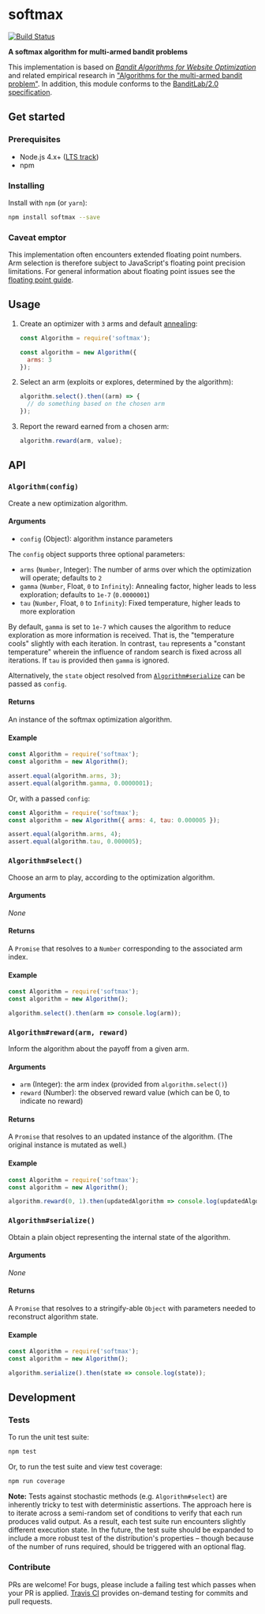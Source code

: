 softmax
=======

[![Build Status](https://travis-ci.org/kurttheviking/softmax-js.svg)](https://travis-ci.org/kurttheviking/softmax-js)

**A softmax algorithm for multi-armed bandit problems**

This implementation is based on [<em>Bandit Algorithms for Website Optimization</em>](http://shop.oreilly.com/product/0636920027393.do) and related empirical research in ["Algorithms for the multi-armed bandit problem"](http://www.cs.mcgill.ca/~vkules/bandits.pdf). In addition, this module conforms to the [BanditLab/2.0 specification](https://github.com/kurttheviking/banditlab-spec/releases).


## Get started

### Prerequisites

- Node.js 4.x+ ([LTS track](https://github.com/nodejs/LTS#lts-schedule1))
- npm

### Installing

Install with `npm` (or `yarn`):

```sh
npm install softmax --save
```

### Caveat emptor

This implementation often encounters extended floating point numbers. Arm selection is therefore subject to JavaScript's floating point precision limitations. For general information about floating point issues see the [floating point guide](http://floating-point-gui.de).


## Usage

1. Create an optimizer with `3` arms and default [annealing](https://en.wikipedia.org/wiki/Simulated_annealing):

    ```js
    const Algorithm = require('softmax');

    const algorithm = new Algorithm({
      arms: 3
    });
    ```

2. Select an arm (exploits or explores, determined by the algorithm):

    ```js
    algorithm.select().then((arm) => {
      // do something based on the chosen arm
    });
    ```

3. Report the reward earned from a chosen arm:

    ```js
    algorithm.reward(arm, value);
    ```


## API

### `Algorithm(config)`

Create a new optimization algorithm.

#### Arguments

- `config` (Object): algorithm instance parameters

The `config` object supports three optional parameters:

- `arms` (`Number`, Integer): The number of arms over which the optimization will operate; defaults to `2`
- `gamma` (`Number`, Float, `0` to `Infinity`): Annealing factor, higher leads to less exploration; defaults to `1e-7` (`0.0000001`)
- `tau` (`Number`, Float, `0` to `Infinity`): Fixed temperature, higher leads to more exploration

By default, `gamma` is set to `1e-7` which causes the algorithm to reduce exploration as more information is received. That is, the "temperature cools" slightly with each iteration. In contrast, `tau` represents a "constant temperature" wherein the influence of random search is fixed across all iterations. If `tau` is provided then `gamma` is ignored.

Alternatively, the `state` object resolved from [`Algorithm#serialize`](https://github.com/kurttheviking/softmax-js#algorithmserialize) can be passed as `config`.

#### Returns

An instance of the softmax optimization algorithm.

#### Example

```js
const Algorithm = require('softmax');
const algorithm = new Algorithm();

assert.equal(algorithm.arms, 3);
assert.equal(algorithm.gamma, 0.0000001);
```

Or, with a passed `config`:

```js
const Algorithm = require('softmax');
const algorithm = new Algorithm({ arms: 4, tau: 0.000005 });

assert.equal(algorithm.arms, 4);
assert.equal(algorithm.tau, 0.000005);
```

### `Algorithm#select()`

Choose an arm to play, according to the optimization algorithm.

#### Arguments

_None_

#### Returns

A `Promise` that resolves to a `Number` corresponding to the associated arm index.

#### Example

```js
const Algorithm = require('softmax');
const algorithm = new Algorithm();

algorithm.select().then(arm => console.log(arm));
```


### `Algorithm#reward(arm, reward)`

Inform the algorithm about the payoff from a given arm.

#### Arguments

- `arm` (Integer): the arm index (provided from `algorithm.select()`)
- `reward` (Number): the observed reward value (which can be 0, to indicate no reward)

#### Returns

A `Promise` that resolves to an updated instance of the algorithm. (The original instance is mutated as well.)

#### Example

```js
const Algorithm = require('softmax');
const algorithm = new Algorithm();

algorithm.reward(0, 1).then(updatedAlgorithm => console.log(updatedAlgorithm));
```

### `Algorithm#serialize()`

Obtain a plain object representing the internal state of the algorithm.

#### Arguments

_None_

#### Returns

A `Promise` that resolves to a stringify-able `Object` with parameters needed to reconstruct algorithm state.

#### Example

```js
const Algorithm = require('softmax');
const algorithm = new Algorithm();

algorithm.serialize().then(state => console.log(state));
```


## Development

### Tests

To run the unit test suite:

```sh
npm test
```

Or, to run the test suite and view test coverage:

```sh
npm run coverage
```

**Note:** Tests against stochastic methods (e.g. `Algorithm#select`) are inherently tricky to test with deterministic assertions. The approach here is to iterate across a semi-random set of conditions to verify that each run produces valid output. As a result, each test suite run encounters slightly different execution state. In the future, the test suite should be expanded to include a more robust test of the distribution's properties &ndash; though because of the number of runs required, should be triggered with an optional flag.

### Contribute

PRs are welcome! For bugs, please include a failing test which passes when your PR is applied. [Travis CI](https://travis-ci.org/kurttheviking/softmax-js) provides on-demand testing for commits and pull requests.
